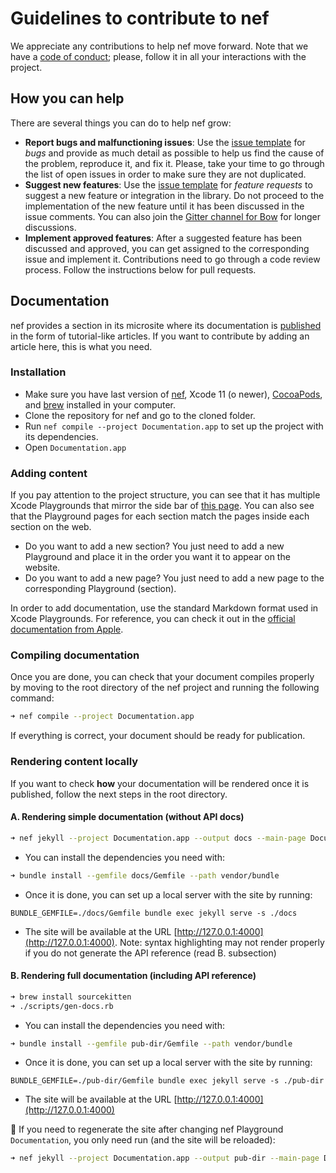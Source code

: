# Guidelines to contribute to nef

We appreciate any contributions to help nef move forward. Note that we have a [code of conduct](CODE_OF_CONDUCT.md); please, follow it in all your interactions with the project.

## How you can help

There are several things you can do to help nef grow:

- **Report bugs and malfunctioning issues**: Use the [issue template](https://github.com/bow-swift/nef/issues/new?assignees=Maintainers&labels=&template=bug.md&title%5B%5D=Bug) for *bugs* and provide as much detail as possible to help us find the cause of the problem, reproduce it, and fix it. Please, take your time to go through the list of open issues in order to make sure they are not duplicated.
- **Suggest new features**: Use the [issue template](https://github.com/bow-swift/nef/issues/new?assignees=Maintainers&labels=&template=feature_request.md&title%5B%5D=Request) for *feature requests* to suggest a new feature or integration in the library. Do not proceed to the implementation of the new feature until it has been discussed in the issue comments. You can also join the [Gitter channel for Bow](https://gitter.im/bowswift/bow) for longer discussions.
- **Implement approved features**: After a suggested feature has been discussed and approved, you can get assigned to the corresponding issue and implement it. Contributions need to go through a code review process. Follow the instructions below for pull requests.

## Documentation

nef provides a section in its microsite where its documentation is [published](https://nef.bow-swift.io/docs/) in the form of tutorial-like articles. If you want to contribute by adding an article here, this is what you need.

### Installation

- Make sure you have last version of [nef](https://github.com/bow-swift/nef/#-using-homebrew-preferred), Xcode 11 (o newer), [CocoaPods](https://cocoapods.org/), and [brew](https://brew.sh/index_es) installed in your computer.
- Clone the repository for nef and go to the cloned folder.
- Run `nef compile --project Documentation.app` to set up the project with its dependencies.
- Open `Documentation.app`

### Adding content

If you pay attention to the project structure, you can see that it has multiple Xcode Playgrounds that mirror the side bar of [this page](https://nef.bow-swift.io/docs/). You can also see that the Playground pages for each section match the pages inside each section on the web.

- Do you want to add a new section? You just need to add a new Playground and place it in the order you want it to appear on the website.
- Do you want to add a new page? You just need to add a new page to the corresponding Playground (section).

In order to add documentation, use the standard Markdown format used in Xcode Playgrounds. For reference, you can check it out in the [official documentation from Apple](https://developer.apple.com/library/archive/documentation/Xcode/Reference/xcode_markup_formatting_ref/index.html).


### Compiling documentation

Once you are done, you can check that your document compiles properly by moving to the root directory of the nef project and running the following command:

```bash
➜ nef compile --project Documentation.app
```

If everything is correct, your document should be ready for publication.

### Rendering content locally

If you want to check **how** your documentation will be rendered once it is published, follow the next steps in the root directory.

#### A. Rendering simple documentation (without API docs)

```bash
➜ nef jekyll --project Documentation.app --output docs --main-page Documentation.app/Jekyll/Home.md
```

- You can install the dependencies you need with:

```bash
➜ bundle install --gemfile docs/Gemfile --path vendor/bundle
```

- Once it is done, you can set up a local server with the site by running:

```
BUNDLE_GEMFILE=./docs/Gemfile bundle exec jekyll serve -s ./docs
```

- The site will be available at the URL [http://127.0.0.1:4000](http://127.0.0.1:4000). Note: syntax highlighting may not render properly if you do not generate the API reference (read B. subsection)

#### B. Rendering full documentation (including API reference)

```bash
➜ brew install sourcekitten
➜ ./scripts/gen-docs.rb
```

- You can install the dependencies you need with:

```bash
➜ bundle install --gemfile pub-dir/Gemfile --path vendor/bundle
```

- Once it is done, you can set up a local server with the site by running:

```
BUNDLE_GEMFILE=./pub-dir/Gemfile bundle exec jekyll serve -s ./pub-dir
```

- The site will be available at the URL [http://127.0.0.1:4000](http://127.0.0.1:4000)

🚨 If you need to regenerate the site after changing nef Playground `Documentation`, you only need run (and the site will be reloaded):
```bash
➜ nef jekyll --project Documentation.app --output pub-dir --main-page Documentation.app/Jekyll/Home.md
```
